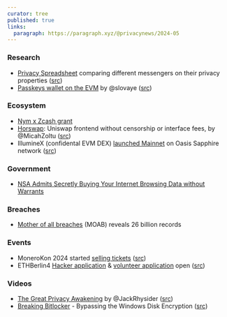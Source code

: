 ```yaml
---
curator: tree
published: true
links:
  paragraph: https://paragraph.xyz/@privacynews/2024-05
---
```


### Research

* [Privacy Spreadsheet](https://privacyspreadsheet.com/messaging-apps) comparing different messengers on their privacy properties ([src](https://twitter.com/russian_bot_69/status/1754051913182478683))
* [Passkeys wallet on the EVM](https://medium.com/@salvayre.yoan/passkeys-wallet-on-the-evm-69d4930ea4af) by @slovaye ([src](https://twitter.com/slovaye/status/1754138804909158708))

### Ecosystem

* [Nym x Zcash grant](https://forum.zcashcommunity.com/t/revised-nym-for-zcash-network-level-privacy/46688)
* [Horswap](https://1.horswap.eth.limo/): Uniswap frontend without censorship or interface fees, by @MicahZoltu ([src](https://twitter.com/MicahZoltu/status/1753416705983074668))
* IllumineX (confidental EVM DEX) [launched Mainnet](https://oasisprotocol.org/blog/illuminex-mainnet-oasis-sapphire) on Oasis Sapphire network ([src](https://twitter.com/oasisprotocol/status/1754562811462922606))

### Government

* [NSA Admits Secretly Buying Your Internet Browsing Data without Warrants](https://thehackernews.com/2024/01/nsa-admits-secretly-buying-your.html)

### Breaches

* [Mother of all breaches](https://cybernews.com/security/billions-passwords-credentials-leaked-mother-of-all-breaches/) (MOAB) reveals 26 billion records

### Events

* MoneroKon 2024 started [selling tickets](https://shop.monerokon.org/monerokon/2024/) ([src](https://twitter.com/MoneroKon/status/1752928601299730871))
* ETHBerlin4 [Hacker application](https://visas.ethberlin.org/ethberlin/4/) & [volunteer application](https://office.ethberlin.org/form/#/2/form/view/Jg-FHZYy2RKg7XTJ9pULHii0du1kVQ2QwawZdjkmgCY/) open ([src](https://twitter.com/ETHBerlin/status/1753791403690246348))

### Videos

* [The Great Privacy Awakening](https://www.youtube.com/watch?v=NvyqPec7G-c) by @JackRhysider ([src](https://twitter.com/JackRhysider/status/1752013494810198079))
* [Breaking Bitlocker](https://www.youtube.com/watch?v=wTl4vEednkQ) - Bypassing the Windows Disk Encryption ([src](https://twitter.com/wilderko/status/1754198973303165187))
